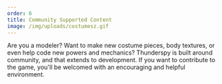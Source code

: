 ```yaml
---
order: 6
title: Community Supported Content
image: /img/uploads/costumesz.gif
---
```

Are you a modeler? Want to make new costume pieces, body textures, or even help code new powers and mechanics? Thunderspy is built around community, and that extends to development. If you want to contribute to the game, you'll be welcomed with an encouraging and helpful environment.